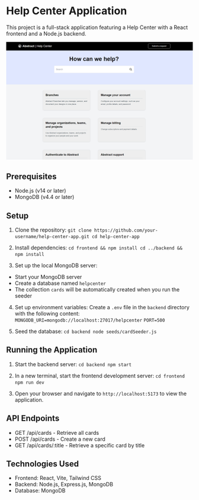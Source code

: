 # Help Center Application

This project is a full-stack application featuring a Help Center with a React frontend and a Node.js backend.

<p align="center">
  <img src="./frontend/src/assets/1.PNG" alt="UI Screenshot">
</p>

## Prerequisites

- Node.js (v14 or later)
- MongoDB (v4.4 or later)

## Setup

1. Clone the repository:
```git clone https://github.com/your-username/help-center-app.git cd help-center-app```

2. Install dependencies:
```cd frontend && npm install cd ../backend && npm install```


3. Set up the local MongoDB server:
- Start your MongoDB server
- Create a database named `helpcenter`
- The collection `cards` will be automatically created when you run the seeder

4. Set up environment variables:
Create a `.env` file in the `backend` directory with the following content:
```MONGODB_URI=mongodb://localhost:27017/helpcenter```
```PORT=500```


5. Seed the database:
```cd backend node seeds/cardSeeder.js```


## Running the Application

1. Start the backend server:
```cd backend npm start```


2. In a new terminal, start the frontend development server:
```cd frontend npm run dev```


3. Open your browser and navigate to `http://localhost:5173` to view the application.

## API Endpoints

- GET /api/cards - Retrieve all cards
- POST /api/cards - Create a new card
- GET /api/cards/:title - Retrieve a specific card by title

## Technologies Used

- Frontend: React, Vite, Tailwind CSS
- Backend: Node.js, Express.js, MongoDB
- Database: MongoDB

